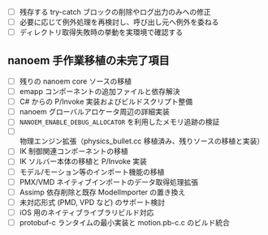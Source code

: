 - [ ] 残存する try-catch ブロックの削除やログ出力のみへの修正
- [ ] 必要に応じて例外処理を再検討し、呼び出し元へ例外を委ねる
- [ ] ディレクトリ取得失敗時の挙動を実環境で確認する

## nanoem 手作業移植の未完了項目
- [ ] 残りの nanoem core ソースの移植
- [ ] emapp コンポーネントの追加ファイルと依存解決
- [ ] C# からの P/Invoke 実装およびビルドスクリプト整備
- [ ] nanoem グローバルアロケータ周辺の詳細実装
- [ ] `NANOEM_ENABLE_DEBUG_ALLOCATOR` を利用したメモリ追跡の検証
- [ ] 物理エンジン拡張（physics_bullet.cc 移植済み、残りソースの移植と実装）
- [ ] IK 制御関連コンポーネントの移植
- [ ] IK ソルバー本体の移植と P/Invoke 実装
- [ ] モデル/モーション等のインポート機能の移植
- [ ] PMX/VMD ネイティブインポートのデータ取得処理拡張
- [ ] Assimp 依存削除と既存 ModelImporter の置き換え
- [ ] 未対応形式 (PMD, VPD など) のサポート検討
- [ ] iOS 用のネイティブライブラリビルド対応
- [ ] protobuf-c ランタイムの最小実装と motion.pb-c.c のビルド統合
